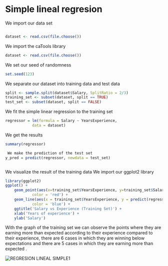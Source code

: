 # Simple lineal regresion

We import our data set
```R

dataset <- read.csv(file.choose())

```


We import the caTools library
```R
dataset <- read.csv(file.choose())

```


We set our seed of randomness
```R
set.seed(123)

```


We separate our dataset into training data and test data

```R
split <- sample.split(dataset$Salary, SplitRatio = 2/3)
training_set <- subset(dataset, split == TRUE)
test_set <- subset(dataset, split == FALSE)

```

 We fit the simple linear regression to the training set
```R
regressor = lm(formula = Salary ~ YearsExperience,
            data = dataset)

```


We get the results

```R
summary(regressor)

 We make the prediction of the test set
y_pred = predict(regressor, newdata = test_set)



```



We visualize the result of the training data
We import our ggplot2 library
```R
library(ggplot2)
ggplot() +
    geom_point(aes(x=training_set$YearsExperience, y=training_set$Salary),
            color = 'red') +
    geom_line(aes(x = training_set$YearsExperience, y = predict(regressor, newdata = training_set)),
            color = 'blue') +
    ggtitle('Salary vs Experience (Training Set)') +
    xlab('Years of experience') +
    ylab('Salary')

```



With the graph of the training set we can observe the points where they are earning more than expected according to their experience compared to their experience, there are 6 cases in which they are winning below expectations and there are 5 cases in which they are earning more than expected .


![REGRESION LINEAL SIMPLE1](https://user-images.githubusercontent.com/60412166/102155796-1b767600-3e31-11eb-9869-7ec6e96beded.png)




